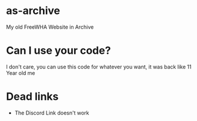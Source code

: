 # as-archive
My old FreeWHA Website in Archive

# Can I use your code?

I don't care, you can use this code for whatever you want, it was back like 11 Year old me

# Dead links

* The Discord Link doesn't work
